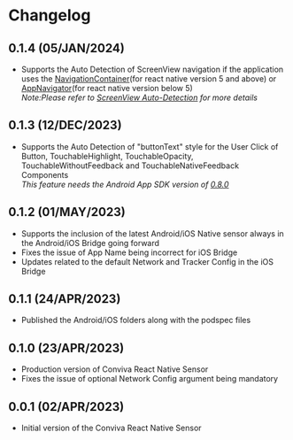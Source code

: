 
# Changelog

## 0.1.4 (05/JAN/2024)
- Supports the Auto Detection of ScreenView navigation if the application uses the [NavigationContainer](https://reactnavigation.org/docs/5.x/hello-react-navigation)(for react native version 5 and above) or [AppNavigator](https://reactnavigation.org/docs/4.x/hello-react-navigation)(for react native version below 5)<br>
 *Note:Please refer to [ScreenView Auto-Detection](https://github.com/Conviva/conviva-react-native-appanalytics?tab=readme-ov-file#auto-detect-screenview-events-for-tracking-screen-navigation) for more details*
  
## 0.1.3 (12/DEC/2023)
* Supports the Auto Detection of "buttonText" style for the User Click of Button, TouchableHighlight, TouchableOpacity, TouchableWithoutFeedback and TouchableNativeFeedback Components<br>
*This feature needs the Android App SDK version of [0.8.0](https://github.com/Conviva/conviva-android-appanalytics)*

## 0.1.2 (01/MAY/2023)
* Supports the inclusion of the latest Android/iOS Native sensor always in the Android/iOS Bridge going forward
* Fixes the issue of App Name being incorrect for iOS Bridge
* Updates related to the default Network and Tracker Config in the iOS Bridge

## 0.1.1 (24/APR/2023)
* Published the Android/iOS folders along with the podspec files

## 0.1.0 (23/APR/2023)
* Production version of Conviva React Native Sensor
* Fixes the issue of optional Network Config argument being mandatory

## 0.0.1 (02/APR/2023)
* Initial version of the Conviva React Native Sensor
